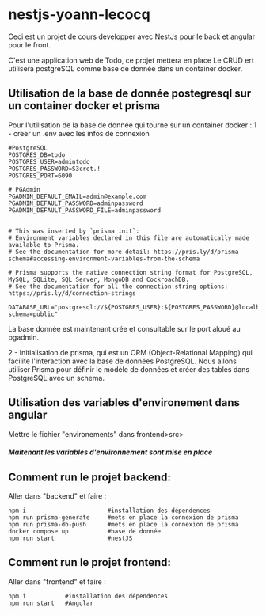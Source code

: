 # nestjs-yoann-lecocq

Ceci est un projet de cours developper avec NestJs pour le back et angular pour le front.

C'est une application web de Todo, ce projet mettera en place Le CRUD ert utilisera postgreSQL comme base de donnée dans un container docker.

## Utilisation de la base de donnée postegresql sur un container docker et prisma
Pour l'utilisation de la base de donnée qui tourne sur un container docker :
1 - creer un .env avec les infos de connexion
```
#PostgreSQL
POSTGRES_DB=todo
POSTGRES_USER=admintodo
POSTGRES_PASSWORD=S3cret.!
POSTGRES_PORT=6090

# PGAdmin
PGADMIN_DEFAULT_EMAIL=admin@example.com
PGADMIN_DEFAULT_PASSWORD=adminpassword
PGADMIN_DEFAULT_PASSWORD_FILE=adminpassword


# This was inserted by `prisma init`:
# Environment variables declared in this file are automatically made available to Prisma.
# See the documentation for more detail: https://pris.ly/d/prisma-schema#accessing-environment-variables-from-the-schema

# Prisma supports the native connection string format for PostgreSQL, MySQL, SQLite, SQL Server, MongoDB and CockroachDB.
# See the documentation for all the connection string options: https://pris.ly/d/connection-strings

DATABASE_URL="postgresql://${POSTGRES_USER}:${POSTGRES_PASSWORD}@localhost:${POSTGRES_PORT}/${POSTGRES_DB}?schema=public"
```

La base donnée est maintenant crée et consultable sur le port aloué au pgadmin.

2 - Initialisation de prisma, qui est un ORM (Object-Relational Mapping) qui facilite l'interaction avec la base de données PostgreSQL. Nous allons utiliser Prisma pour définir le modèle de données et créer des tables dans PostgreSQL avec un schema.

## Utilisation des variables d'environement dans angular
Mettre le fichier "environements" dans frontend>src>

##### Maitenant les variables d'environnement sont mise en place 


## Comment run le projet backend:
Aller dans "backend" et faire :
```
npm i                       #installation des dépendences
npm run prisma-generate     #mets en place la connexion de prisma
npm run prisma-db-push      #mets en place la connexion de prisma
docker compose up           #base de donnée
npm run start               #nestJS
```
## Comment run le projet frontend:
Aller dans "frontend" et faire :
```
npm i           #installation des dépendences
npm run start   #Angular
```








